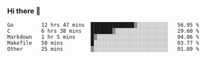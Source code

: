 ### Hi there 👋

<!--
**yeya24/yeya24** is a ✨ _special_ ✨ repository because its `README.md` (this file) appears on your GitHub profile.

Here are some ideas to get you started:

- 🔭 I’m currently working on ...
- 🌱 I’m currently learning ...
- 👯 I’m looking to collaborate on ...
- 🤔 I’m looking for help with ...
- 💬 Ask me about ...
- 📫 How to reach me: ...
- 😄 Pronouns: ...
- ⚡ Fun fact: ...
-->

<!--START_SECTION:waka-->
```text
Go         12 hrs 47 mins  ██████████████▒░░░░░░░░░░   56.95 % 
C          6 hrs 38 mins   ███████▒░░░░░░░░░░░░░░░░░   29.60 % 
Markdown   1 hr 5 mins     █▒░░░░░░░░░░░░░░░░░░░░░░░   04.86 % 
Makefile   50 mins         █░░░░░░░░░░░░░░░░░░░░░░░░   03.77 % 
Other      25 mins         ▒░░░░░░░░░░░░░░░░░░░░░░░░   01.89 % 
```
<!--END_SECTION:waka-->
